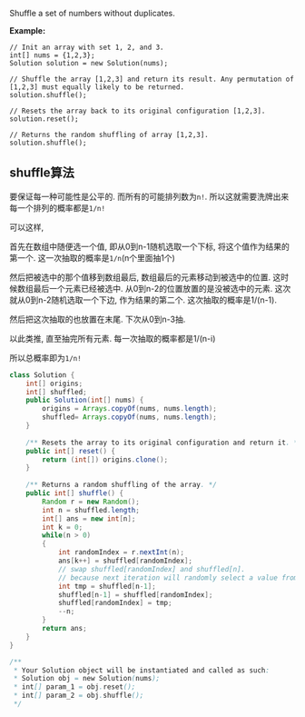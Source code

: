 Shuffle a set of numbers without duplicates.

**Example:**

```
// Init an array with set 1, 2, and 3.
int[] nums = {1,2,3};
Solution solution = new Solution(nums);

// Shuffle the array [1,2,3] and return its result. Any permutation of [1,2,3] must equally likely to be returned.
solution.shuffle();

// Resets the array back to its original configuration [1,2,3].
solution.reset();

// Returns the random shuffling of array [1,2,3].
solution.shuffle();
```

## shuffle算法

要保证每一种可能性是公平的. 而所有的可能排列数为`n!`. 所以这就需要洗牌出来每一个排列的概率都是`1/n!`

可以这样, 

首先在数组中随便选一个值, 即从0到n-1随机选取一个下标, 将这个值作为结果的第一个. 这一次抽取的概率是`1/n`(n个里面抽1个)

然后把被选中的那个值移到数组最后, 数组最后的元素移动到被选中的位置. 这时候数组最后一个元素已经被选中. 从0到n-2的位置放置的是没被选中的元素. 这次就从0到n-2随机选取一个下边, 作为结果的第二个. 这次抽取的概率是1/(n-1). 

然后把这次抽取的也放置在末尾. 下次从0到n-3抽.

以此类推, 直至抽完所有元素. 每一次抽取的概率都是1/(n-i)

所以总概率即为`1/n!`

```java
class Solution {
    int[] origins;
    int[] shuffled;
    public Solution(int[] nums) {
        origins = Arrays.copyOf(nums, nums.length);
        shuffled= Arrays.copyOf(nums, nums.length);
    }
    
    /** Resets the array to its original configuration and return it. */
    public int[] reset() {
        return (int[]) origins.clone();
    }
    
    /** Returns a random shuffling of the array. */
    public int[] shuffle() {
        Random r = new Random();
        int n = shuffled.length;
        int[] ans = new int[n];
        int k = 0;
        while(n > 0)
        {
            int randomIndex = r.nextInt(n);
            ans[k++] = shuffled[randomIndex];
            // swap shuffled[randomIndex] and shuffled[n]. 
            // because next iteration will randomly select a value from 0 to n-1
            int tmp = shuffled[n-1];
            shuffled[n-1] = shuffled[randomIndex];
            shuffled[randomIndex] = tmp;
            --n;
        }
        return ans;
    }
}

/**
 * Your Solution object will be instantiated and called as such:
 * Solution obj = new Solution(nums);
 * int[] param_1 = obj.reset();
 * int[] param_2 = obj.shuffle();
 */
```

